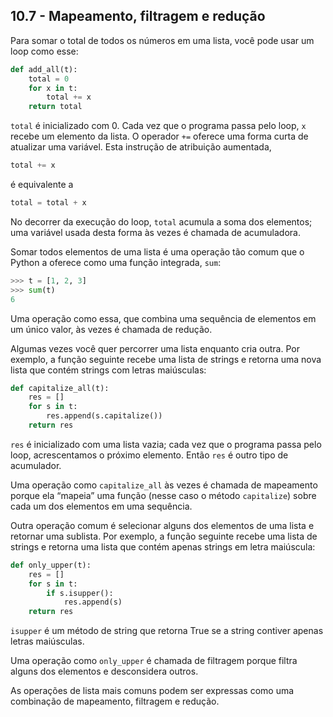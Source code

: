 ## 10.7 - Mapeamento, filtragem e redução

Para somar o total de todos os números em uma lista, você pode usar um loop como esse:

```python
def add_all(t):
    total = 0
    for x in t:
        total += x
    return total
```

`total` é inicializado com 0. Cada vez que o programa passa pelo loop, `x` recebe um elemento da lista. O operador `+=` oferece uma forma curta de atualizar uma variável. Esta instrução de atribuição aumentada,

```python
total += x
```
é equivalente a

```python
total = total + x
```
No decorrer da execução do loop, `total` acumula a soma dos elementos; uma variável usada desta forma às vezes é chamada de acumuladora.

Somar todos elementos de uma lista é uma operação tão comum que o Python a oferece como uma função integrada, `sum`:

```python
>>> t = [1, 2, 3]
>>> sum(t)
6
```

Uma operação como essa, que combina uma sequência de elementos em um único valor, às vezes é chamada de redução.

Algumas vezes você quer percorrer uma lista enquanto cria outra. Por exemplo, a função seguinte recebe uma lista de strings e retorna uma nova lista que contém strings com letras maiúsculas:

```python
def capitalize_all(t):
    res = []
    for s in t:
        res.append(s.capitalize())
    return res
```

`res` é inicializado com uma lista vazia; cada vez que o programa passa pelo loop, acrescentamos o próximo elemento. Então `res` é outro tipo de acumulador.

Uma operação como `capitalize_all` às vezes é chamada de mapeamento porque ela “mapeia” uma função (nesse caso o método `capitalize`) sobre cada um dos elementos em uma sequência.

Outra operação comum é selecionar alguns dos elementos de uma lista e retornar uma sublista. Por exemplo, a função seguinte recebe uma lista de strings e retorna uma lista que contém apenas strings em letra maiúscula:

```python
def only_upper(t):
    res = []
    for s in t:
        if s.isupper():
            res.append(s)
    return res
```

`isupper` é um método de string que retorna True se a string contiver apenas letras maiúsculas.

Uma operação como `only_upper` é chamada de filtragem porque filtra alguns dos elementos e desconsidera outros.

As operações de lista mais comuns podem ser expressas como uma combinação de mapeamento, filtragem e redução.
